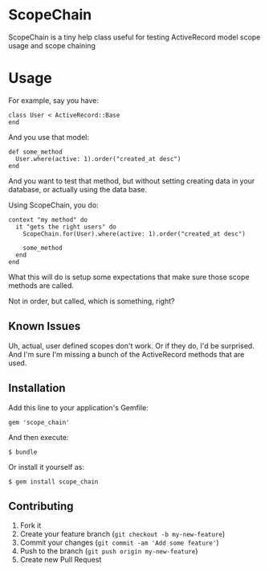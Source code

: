 # ScopeChain

ScopeChain is a tiny help class useful for testing ActiveRecord model scope usage
and scope chaining

# Usage

For example, say you have:

    class User < ActiveRecord::Base
    end

And you use that model:

    def some_method
      User.where(active: 1).order("created_at desc")
    end

And you want to test that method, but without setting creating data in your database,
or actually using the data base.

Using ScopeChain, you do:

    context "my method" do
      it "gets the right users" do
        ScopeChain.for(User).where(active: 1).order("created_at desc")

        some_method
      end
    end

What this will do is setup some expectations that make sure those scope methods are called.

Not in order, but called, which is something, right?

## Known Issues

Uh, actual, user defined scopes don't work. Or if they do, I'd be surprised.  And I'm sure I'm
missing a bunch of the ActiveRecord methods that are used.

## Installation

Add this line to your application's Gemfile:

    gem 'scope_chain'

And then execute:

    $ bundle

Or install it yourself as:

    $ gem install scope_chain

## Contributing

1. Fork it
2. Create your feature branch (`git checkout -b my-new-feature`)
3. Commit your changes (`git commit -am 'Add some feature'`)
4. Push to the branch (`git push origin my-new-feature`)
5. Create new Pull Request
